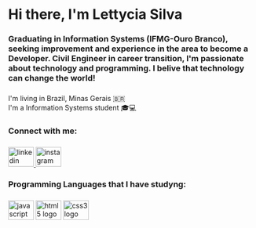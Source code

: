 <h1 align="left">Hi there, I'm Lettycia Silva</h1>

###

<h3 align="left">Graduating in Information Systems (IFMG-Ouro Branco), seeking improvement and experience in the area to become a Developer. Civil Engineer in career transition, I'm passionate about technology and programming. I belive that technology can change the world!</h3>

###

<p align="left">I'm living in Brazil, Minas Gerais 🇧🇷<br>I'm a Information Systems student 🎓💻</p>

###

<h3 align="left">Connect with me:</h3>

###

<div align="left">
  <a href="https://www.linkedin.com/in/lettyciacristinasilva/" target="_blank">
    <img src="https://raw.githubusercontent.com/maurodesouza/profile-readme-generator/master/src/assets/icons/social/linkedin/default.svg" width="52" height="40" alt="linkedin logo"  />
  </a>
  <a href="https://www.instagram.com/lettyciacristina/" target="_blank">
    <img src="https://raw.githubusercontent.com/maurodesouza/profile-readme-generator/master/src/assets/icons/social/instagram/default.svg" width="52" height="40" alt="instagram logo"  />
  </a>
</div>

###

<h3 align="left">Programming Languages that I have studyng:</h3>

###

<div align="left">
  <img src="https://cdn.jsdelivr.net/gh/devicons/devicon/icons/javascript/javascript-original.svg" height="40" width="52" alt="javascript logo"  />
  <img src="https://cdn.jsdelivr.net/gh/devicons/devicon/icons/html5/html5-original.svg" height="40" width="52" alt="html5 logo"  />
  <img src="https://cdn.jsdelivr.net/gh/devicons/devicon/icons/css3/css3-original.svg" height="40" width="52" alt="css3 logo"  />
</div>


